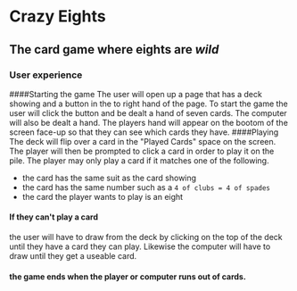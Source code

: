# Crazy Eights

## The card game where eights are *_wild_*

### User experience
####Starting the game
The user will open up a page that has a deck showing and a button in the to right hand of the page. To start the game the user will click the button and be dealt a hand of seven cards. The computer will also be dealt a hand. The players hand will appear on the bootom of the screen face-up so that they can see which cards they have.
####Playing
The deck will flip over a card in the "Played Cards" space on the screen. The player will then be prompted to click a card in order to play it on the pile. The player may only play a card if it matches one of the following.
* the card has the same suit as the card showing
* the card has the same number such as a `4 of clubs = 4 of spades`
* the card the player wants to play is an eight
#### If they can't play a card
the user will have to draw from the deck by clicking on the top of the deck until they have a card they can play. Likewise the computer will have to draw until they get a useable card.
#### the game ends when the player or computer runs out of cards.
